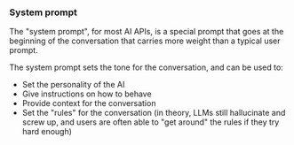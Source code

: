 
### System prompt
The "system prompt", for most AI APIs, is a special prompt that goes at the beginning of the conversation that carries more weight than a typical user prompt.

The system prompt sets the tone for the conversation, and can be used to:

- Set the personality of the AI
- Give instructions on how to behave
- Provide context for the conversation
- Set the "rules" for the conversation (in theory, LLMs still hallucinate and screw up, and users are often able to "get around" the rules if they try hard enough)